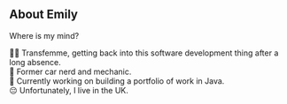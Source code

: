 ## About Emily
Where is my mind?

🏳️‍⚧️ Transfemme, getting back into this software development thing after a long absence.\
🔧 Former car nerd and mechanic.\
💾 Currently working on building a portfolio of work in Java.\
😔 Unfortunately, I live in the UK.
